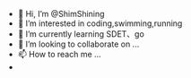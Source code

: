 - 👋 Hi, I’m @ShimShining
- 👀 I’m interested in coding,swimming,running
- 🌱 I’m currently learning SDET、go
- 💞️ I’m looking to collaborate on ...
- 📫 How to reach me ...
- 
<!---
ShimShining/ShimShining is a ✨ special ✨ repository because its `README.md` (this file) appears on your GitHub profile.
You can click the Preview link to take a look at your changes.
--->
